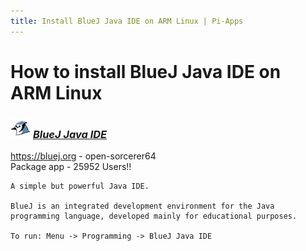 ```yaml
---
title: Install BlueJ Java IDE on ARM Linux | Pi-Apps
---
```

# How to install BlueJ Java IDE on ARM Linux

### <img src="/img/app-icons/BlueJ Java IDE/icon-64.png" height=32> ***[BlueJ Java IDE](https://github.com/Botspot/pi-apps/tree/master/apps/BlueJ%20Java%20IDE)***
https://bluej.org - open-sorcerer64<br />
Package app - 25952 Users!!
```
A simple but powerful Java IDE.

BlueJ is an integrated development environment for the Java programming language, developed mainly for educational purposes.

To run: Menu -> Programming -> BlueJ Java IDE
```
